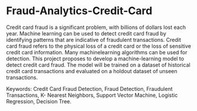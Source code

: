 # Fraud-Analytics-Credit-Card

Credit card fraud is a significant problem, with billions of dollars lost each year. Machine learning can be used to detect credit card fraud by identifying patterns that are indicative of fraudulent transactions. Credit card fraud refers to the physical loss of a credit card or the loss of sensitive credit card information. Many machinelearning algorithms can be used for detection. This project proposes to develop a machine-learning model to detect credit card fraud. The model will be trained on a dataset of historical credit card transactions and evaluated on a holdout dataset of unseen transactions.

Keywords: Credit Card Fraud Detection, Fraud Detection, Fraudulent Transactions, K- Nearest Neighbors, Support Vector Machine, Logistic Regression, Decision Tree.
